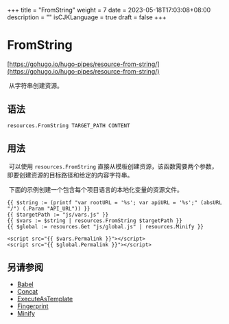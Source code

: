 +++
title = "FromString"
weight = 7
date = 2023-05-18T17:03:08+08:00
description = ""
isCJKLanguage = true
draft = false
+++

# FromString

[https://gohugo.io/hugo-pipes/resource-from-string/](https://gohugo.io/hugo-pipes/resource-from-string/)

​	从字符串创建资源。  

## 语法

```
resources.FromString TARGET_PATH CONTENT
```

## 用法 

​	可以使用  `resources.FromString`  直接从模板创建资源，该函数需要两个参数，即要创建资源的目标路径和给定的内容字符串。  

​	下面的示例创建一个包含每个项目语言的本地化变量的资源文件。

```go-html-template
{{ $string := (printf "var rootURL = '%s'; var apiURL = '%s';" (absURL "/") (.Param "API_URL")) }}
{{ $targetPath := "js/vars.js" }}
{{ $vars := $string | resources.FromString $targetPath }}
{{ $global := resources.Get "js/global.js" | resources.Minify }}

<script src="{{ $vars.Permalink }}"></script>
<script src="{{ $global.Permalink }}"></script>
```

## 另请参阅

- [Babel](https://gohugo.io/hugo-pipes/babel/)
- [Concat](https://gohugo.io/hugo-pipes/bundling/)
- [ExecuteAsTemplate](https://gohugo.io/hugo-pipes/resource-from-template/)
- [Fingerprint](https://gohugo.io/hugo-pipes/fingerprint/)
- [Minify](https://gohugo.io/hugo-pipes/minification/)
